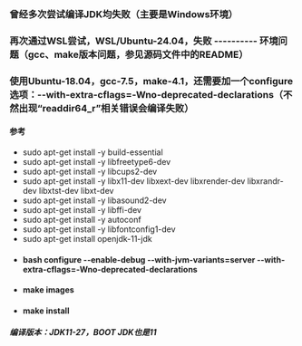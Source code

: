### 曾经多次尝试编译JDK均失败（主要是Windows环境）
### 再次通过WSL尝试，WSL/Ubuntu-24.04，失败 ---------- 环境问题（gcc、make版本问题，参见源码文件中的README）
### 使用Ubuntu-18.04，gcc-7.5，make-4.1，还需要加一个configure选项：--with-extra-cflags=-Wno-deprecated-declarations（不然出现“readdir64_r”相关错误会编译失败）
#### 参考
- sudo apt-get install -y build-essential
- sudo apt-get install -y libfreetype6-dev
- sudo apt-get install -y libcups2-dev
- sudo apt-get install -y libx11-dev libxext-dev libxrender-dev libxrandr-dev libxtst-dev libxt-dev
- sudo apt-get install -y libasound2-dev
- sudo apt-get install -y libffi-dev
- sudo apt-get install -y autoconf
- sudo apt-get install -y libfontconfig1-dev
- sudo apt-get install openjdk-11-jdk
- #### bash configure --enable-debug --with-jvm-variants=server --with-extra-cflags=-Wno-deprecated-declarations
- #### make images
- #### make install

##### 编译版本：JDK11-27，BOOT JDK也是11
